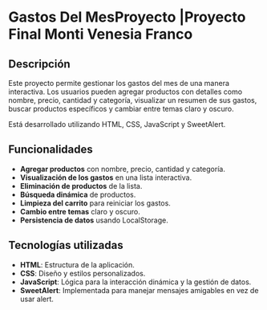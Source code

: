 ﻿# Gastos Del MesProyecto |Proyecto Final Monti Venesia Franco

## Descripción
Este proyecto permite gestionar los gastos del mes de una manera interactiva. Los usuarios pueden agregar productos con detalles como nombre, precio, cantidad y categoría, visualizar un resumen de sus gastos, buscar productos específicos y cambiar entre temas claro y oscuro.

Está desarrollado utilizando HTML, CSS, JavaScript y SweetAlert.

## Funcionalidades
- **Agregar productos** con nombre, precio, cantidad y categoría.
- **Visualización de los gastos** en una lista interactiva.
- **Eliminación de productos** de la lista.
- **Búsqueda dinámica** de productos.
- **Limpieza del carrito** para reiniciar los gastos.
- **Cambio entre temas** claro y oscuro.
- **Persistencia de datos** usando LocalStorage.

## Tecnologías utilizadas
- **HTML**: Estructura de la aplicación.
- **CSS**: Diseño y estilos personalizados.
- **JavaScript**: Lógica para la interacción dinámica y la gestión de datos.
- **SweetAlert**: Implementada para manejar mensajes amigables en vez de usar alert.

